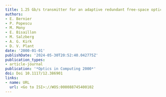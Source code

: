 ```yaml
---
title: 1.25 Gb/s transmitter for an adaptive redundant free-space optical interconnect
authors:
- E. Bernier
- P. Popescu
- M. Mony
- E. Bisaillon
- M. Salzberg
- A. G. Kirk
- D. V. Plant
date: '2000-01-01'
publishDate: '2024-05-30T20:52:40.042775Z'
publication_types:
- article-journal
publication: '*Optics in Computing 2000*'
doi: Doi 10.1117/12.386901
links:
- name: URL
  url: <Go to ISI>://WOS:000088745400102
---
```

